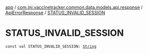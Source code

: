 [app](../../index.md) / [com.jnj.vaccinetracker.common.data.models.api.response](../index.md) / [ApiErrorResponse](index.md) / [STATUS_INVALID_SESSION](./-s-t-a-t-u-s_-i-n-v-a-l-i-d_-s-e-s-s-i-o-n.md)

# STATUS_INVALID_SESSION

`const val STATUS_INVALID_SESSION: `[`String`](https://kotlinlang.org/api/latest/jvm/stdlib/kotlin/-string/index.html)